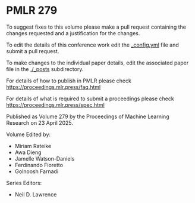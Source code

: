 # PMLR 279

To suggest fixes to this volume please make a pull request containing the changes requested and a justification for the changes.

To edit the details of this conference work edit the [_config.yml](./_config.yml) file and submit a pull request.

To make changes to the individual paper details, edit the associated paper file in the [./_posts](./_posts) subdirectory.

For details of how to publish in PMLR please check https://proceedings.mlr.press/faq.html

For details of what is required to submit a proceedings please check https://proceedings.mlr.press/spec.html



Published as Volume 279 by the Proceedings of Machine Learning Research on 23 April 2025.

Volume Edited by:
  * Miriam Rateike
  * Awa Dieng
  * Jamelle Watson-Daniels
  * Ferdinando Fioretto
  * Golnoosh Farnadi

Series Editors:
  * Neil D. Lawrence
